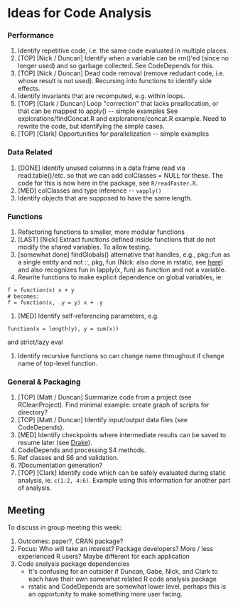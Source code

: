 # Ideas for Code Analysis

### Performance

1. Identify repetitive code, i.e. the same code evaluated in multiple places.
1. [TOP] [Nick / Duncan] Identify when a variable can be rm()'ed (since no
   longer used) and so garbage collected. See CodeDepends for this.
1. [TOP] [Nick / Duncan] Dead code removal (remove redudant code, i.e. whose
   result is not used). Recursing into functions to identify side effects.
1. Identify invariants that are recomputed, e.g. within loops.
1. [TOP] [Clark / Duncan] Loop "correction" that lacks preallocation, or that
   can be mapped to apply() -- simple examples
    See explorations/findConcat.R and explorations/concat.R example.
	Need to rewrite the code, but identifying the simple cases.
1. [TOP] [Clark] Opportunities for parallelization -- simple examples

### Data Related

1. [DONE] Identify unused columns in a data frame read via
   read.table()/etc. so that we can add colClasses = NULL for these. The
   code for this is now here in the package, see `R/readFaster.R`.
1. [MED] colClasses and type inference -- `vapply()`
1. Identify objects that are supposed to have the same length.

### Functions

1. Refactoring functions to smaller, more modular functions
1. [LAST] [Nick] Extract functions defined inside functions that do not modify
   the shared variables. To allow testing.
1. [somewhat done] findGlobals() alternative that handles, e.g.,  pkg::fun as a 
   single entity and not ::, pkg, fun (Nick: also done in rstatic, see
   [here](https://github.com/nick-ulle/rstatic/blob/master/R/collapse_namespaces.R))
   and also recognizes fun in lapply(x, fun)  as  function and not a variable.
2. Rewrite functions to make explicit dependence on global variables, ie:
```{R}
f = function(x) x + y
# becomes:
f = function(x, .y = y) x + .y
```
1. [MED] Identify self-referencing parameters, e.g. 
```
function(x = length(y), y = sum(x))
```
and strict/lazy eval
1. Identify recursive functions so can change name throughout if change name of top-level function.

### General & Packaging

1. [TOP] [Matt / Duncan] Summarize code from a project (see RCleanProject).
   Find minimal example: create graph of scripts for directory?
1. [TOP] [Matt / Duncan] Identify input/output data files (see CodeDepends).
1. [MED] Identify checkpoints where intermediate results can be saved to resume
   later (see
   [Drake](https://cran.r-project.org/web/packages/drake/vignettes/drake.html)).
1. CodeDepends and processing S4 methods.
1. Ref classes and S6 and validation.
1. ?Documentation generation?
2. [TOP] [Clark] Identify code which can be safely evaluated during static
   analysis, ie. `c(1:2, 4:6)`. Example using this information for another part
   of analysis.


## Meeting

To discuss in group meeting this week:

1. Outcomes: paper?, CRAN package?
2. Focus: Who will take an interest? Package developers? More / less
   experienced R users? Maybe different for each application
2. Code analysis package dependencies
    - It's confusing for an outsider if Duncan, Gabe, Nick, and Clark to
      each have their own somewhat related R code analysis package
    - rstatic and CodeDepends are somewhat lower level, perhaps this is an
      opportunity to make something more user facing.
